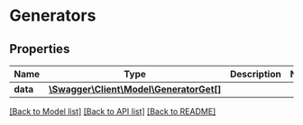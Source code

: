 # Generators

## Properties
Name | Type | Description | Notes
------------ | ------------- | ------------- | -------------
**data** | [**\Swagger\Client\Model\GeneratorGet[]**](GeneratorGet.md) |  | 

[[Back to Model list]](../README.md#documentation-for-models) [[Back to API list]](../README.md#documentation-for-api-endpoints) [[Back to README]](../README.md)


